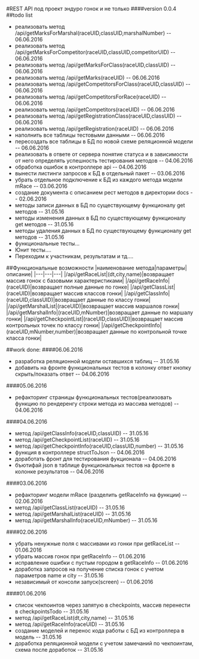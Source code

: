 #REST API под проект эндуро гонок и не только
####version 0.0.4
##todo list
- реализовать метод /api/getMarksForMarshal(raceUID,classUID,marshalNumber) -- 06.06.2016
- реализовать метод /api/getMarksForCompetitor(raceUID,classUID,competitorUID) -- 06.06.2016
- реализовать метод /api/getMarksForClass(raceUID,classUID) -- 06.06.2016
- реализовать метод /api/getMarks(raceUID) -- 06.06.2016
- реализовать метод /api/getCompetitorsForClass(raceUID,classUID) -- 06.06.2016
- реализовать метод /api/getCompetitorsForRace(raceUID) -- 06.06.2016
- реализовать метод /api/getCompetitors(raceUID) -- 06.06.2016
- реализовать метод /api/getRegistrationClass(raceUID,classUID) -- 06.06.2016
- реализовать метод /api/getRegistration(raceUID) -- 06.06.2016
- наполнить все таблицы тестовыми данными -- 06.06.2016
- пересоздать все таблицы в БД по новой схеме реляционной модели -- 06.06.2016
- реализовать в ответе от сервера понятие статуса и в зависимости от него определять успешность тестирования методов -- 04.06.2016
- обработка ошибок в контроллере api -- 04.06.2016
- вынести листинги запросов к БД в отдельный пакет -- 03.06.2016
- убрать отдельное подключение к БД из каждого метода модели mRace -- 03.06.2016
- создание документа с описанием рест методов в директории docs -- 02.06.2016
- методы записи данных в БД по существующему функционалу get методов -- 31.05.16
- методы изменения данных в БД по существующему функционалу get методов -- 31.05.16
- методы удаления данных в БД по существующему функционалу get методов -- 31.05.16
- функциональные тесты...
- Юнит тесты....
- Переходим к участникам, результатам и тд.... 


##Функциональные возможности
|наименование метода|параметры|описание|
|---|---|---|
|/api/getRaceList|(dt,city,name)|возвращает массив гонок с базовыми характеристиками|
|/api/getRaceInfo|(raceUID)|возвращает полные данные по гонке|
|/api/getClassList|(raceUID)|возвращает массив классов гонки|
|/api/getClassInfo|(raceUID,classUID)|возвращает данные по классу гонки|
|/api/getMarshalList|(raceUID)|возвращает массив маршалов гонки|
|/api/getMarshalInfo|(raceUID,mNumber)|возвращает данные по маршалу гонки|
|/api/getCheckpointList|(raceUID,classUID)|возвращает массив контрольных точек по классу гонки|
|/api/getCheckpointInfo|(raceUID,mNumber,number)|возвращает данные по контрольной точке класса гонки|


##work done:
####06.06.2016
- разработка реляционной модели оставшихся таблиц -- 31.05.16
- добавить на фронте функциональных тестов в колонку ответ кнопку скрыть/показать ответ -- 04.06.2016


####05.06.2016
- рефакторинг страницы функциональных тестов(реализовать функцию по рендеренгу строки метода из массива методов) -- 04.06.2016


####04.06.2016
- метод /api/getClassInfo(raceUID,classUID) -- 31.05.16
- метод /api/getCheckpointList(raceUID) -- 31.05.16
- метод /api/getCheckpointInfo(raceUID,classUID,number) -- 31.05.16
- функция в контроллере structToJson -- 04.06.2016
- доработать фронт для тестирования фукционала -- 04.06.2016
- бъютифай json в таблице функциональных тестов на фронте в колонке результатов -- 04.06.2016


####03.06.2016
- рефакторинг модели mRace (разделить getRaceInfo на функции) -- 02.06.2016
- метод /api/getClassList(raceUID) -- 31.05.16
- метод /api/getMarshalList(raceUID) -- 31.05.16
- метод /api/getMarshalInfo(raceUID,mNumber) -- 31.05.16


####02.06.2016
- убрать ненужные поля с массивами из гонки при getRaceList -- 01.06.2016
- убрать массив гонок при getRaceInfo -- 01.06.2016
- исправление ошибки с пустым городом в getRaceInfo -- 01.06.2016
- доработка запросов на получение списка гонок с учетом параметров name и city -- 31.05.16
- независимый от консоли запуск(screen) -- 01.06.2016


####01.06.2016
- список чекпоинтов через запятую в checkpoints, массив перенести в checkpointsTodo -- 31.05.16
- метод /api/getRaceList(dt,city,name) -- 31.05.16
- метод /api/getRaceInfo(raceUID) -- 31.05.16
- создание моделей и перенос кода работы с БД из контроллера в модель -- 31.05.16
- доработка реляционной модели с учетом замечаний по чекпоинтам, схема после доработок -- 31.05.16